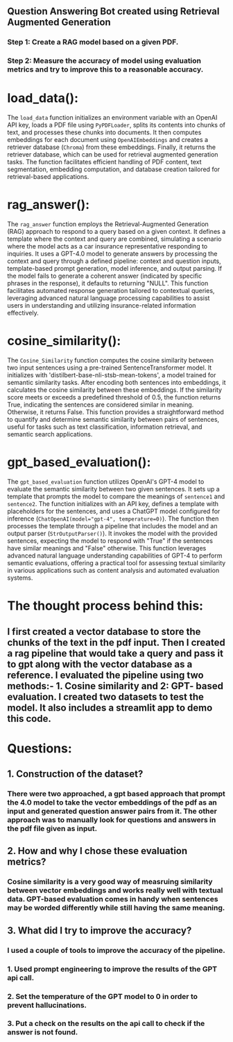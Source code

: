 ## Question Answering Bot created using Retrieval Augmented Generation


### Step 1: Create a RAG model based on a given PDF.
### Step 2: Measure the accuracy of model using evaluation metrics and try to improve this to a reasonable accuracy.

# load_data():
The `load_data` function initializes an environment variable with an OpenAI API key, loads a PDF file using `PyPDFLoader`, splits its contents into chunks of text, and processes these chunks into documents. It then computes embeddings for each document using `OpenAIEmbeddings` and creates a retriever database (`Chroma`) from these embeddings. Finally, it returns the retriever database, which can be used for retrieval augmented generation tasks. The function facilitates efficient handling of PDF content, text segmentation, embedding computation, and database creation tailored for retrieval-based applications.

# rag_answer():
The `rag_answer` function employs the Retrieval-Augmented Generation (RAG) approach to respond to a query based on a given context. It defines a template where the context and query are combined, simulating a scenario where the model acts as a car insurance representative responding to inquiries. It uses a GPT-4.0 model to generate answers by processing the context and query through a defined pipeline: context and question inputs, template-based prompt generation, model inference, and output parsing. If the model fails to generate a coherent answer (indicated by specific phrases in the response), it defaults to returning "NULL". This function facilitates automated response generation tailored to contextual queries, leveraging advanced natural language processing capabilities to assist users in understanding and utilizing insurance-related information effectively.

# cosine_similarity():
The `Cosine_Similarity` function computes the cosine similarity between two input sentences using a pre-trained SentenceTransformer model. It initializes with 'distilbert-base-nli-stsb-mean-tokens', a model trained for semantic similarity tasks. After encoding both sentences into embeddings, it calculates the cosine similarity between these embeddings. If the similarity score meets or exceeds a predefined threshold of 0.5, the function returns True, indicating the sentences are considered similar in meaning. Otherwise, it returns False. This function provides a straightforward method to quantify and determine semantic similarity between pairs of sentences, useful for tasks such as text classification, information retrieval, and semantic search applications.

# gpt_based_evaluation():
The `gpt_based_evaluation` function utilizes OpenAI's GPT-4 model to evaluate the semantic similarity between two given sentences. It sets up a template that prompts the model to compare the meanings of `sentence1` and `sentence2`. The function initializes with an API key, defines a template with placeholders for the sentences, and uses a ChatGPT model configured for inference (`ChatOpenAI(model="gpt-4", temperature=0)`). The function then processes the template through a pipeline that includes the model and an output parser (`StrOutputParser()`). It invokes the model with the provided sentences, expecting the model to respond with "True" if the sentences have similar meanings and "False" otherwise. This function leverages advanced natural language understanding capabilities of GPT-4 to perform semantic evaluations, offering a practical tool for assessing textual similarity in various applications such as content analysis and automated evaluation systems.

# The thought process behind this:

## I first created a vector database to store the chunks of the text in the pdf input. Then I created a rag pipeline that would take a query and pass it to gpt along with the vector database as a reference. I evaluated the pipeline using two methods:- 1. Cosine similarity and 2: GPT- based evaluation. I created two datasets to test the model. It also includes a streamlit app to demo this code.


# Questions:

## 1. Construction of the dataset? 
### There were two approached, a gpt based approach that prompt the 4.0 model to take the vector embeddings of the pdf as an input and generated question answer pairs from it. The other approach was to manually look for questions and answers in the pdf file given as input.

## 2. How and why I chose these evaluation metrics?
### Cosine similarity is a very good way of measruing similarity between vector embeddings and works really well with textual data. GPT-based evaluation comes in handy when sentences may be worded differently while still having the same meaning.

## 3. What did I try to improve the accuracy?
### I used a couple of tools to improve the accuracy of the pipeline. 
### 1. Used prompt engineering to improve the results of the GPT api call.
### 2. Set the temperature of the GPT model to 0 in order to prevent hallucinations.
### 3. Put a check on the results on the api call to check if the answer is not found.
